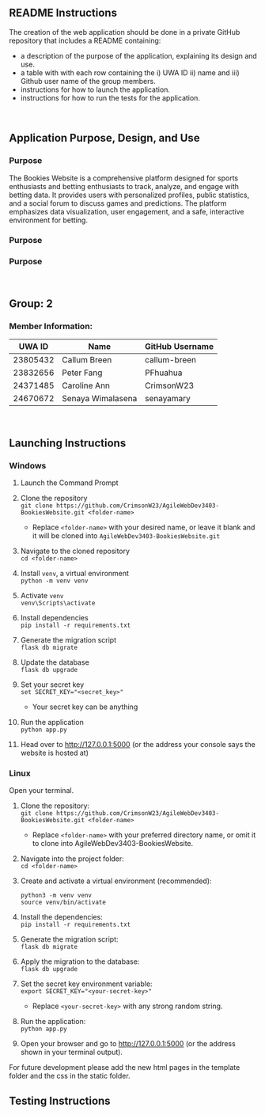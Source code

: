 ## README Instructions
The creation of the web application should be done in a private GitHub repository that includes a README containing:
- a description of the purpose of the application, explaining its design and use.
- a table with with each row containing the i) UWA ID ii) name and iii) Github user name of the group members.
- instructions for how to launch the application.
- instructions for how to run the tests for the application.
<br>

## Application Purpose, Design, and Use

### Purpose
The Bookies Website is a comprehensive platform designed for sports enthusiasts and betting enthusiasts to track, analyze, and engage with betting data. It provides users with personalized profiles, public statistics, and a social forum to discuss games and predictions. The platform emphasizes data visualization, user engagement, and a safe, interactive environment for betting.

### Purpose


### Purpose


 
<br>

## Group: 2
### Member Information:
| UWA ID  | Name             | GitHub Username |
|---------|------------------|-----------------|
|23805432 |Callum Breen      |callum-breen     |
|23832656 |Peter Fang        |PFhuahua         |
|24371485 |Caroline Ann      |CrimsonW23       |
|24670672 |Senaya Wimalasena |senayamary       |
<br>

## Launching Instructions

### Windows
1. Launch the Command Prompt<br>

2. Clone the repository<br>
   `git clone https://github.com/CrimsonW23/AgileWebDev3403-BookiesWebsite.git <folder-name>`<br>
   - Replace `<folder-name>` with your desired name, or leave it blank and it will be cloned into `AgileWebDev3403-BookiesWebsite.git`<br>
   
3. Navigate to the cloned repository<br>
   `cd <folder-name>`<br>
   
4. Install `venv`, a virtual environment<br>
   `python -m venv venv`<br>

5. Activate `venv`<br>
   `venv\Scripts\activate`<br>
  
6. Install dependencies<br>
   `pip install -r requirements.txt`<br>

7. Generate the migration script<br>
   `flask db migrate`<br>

8. Update the database<br>
   `flask db upgrade`<br>

9. Set your secret key<br>
   `set SECRET_KEY="<secret_key>"`<br>
   - Your secret key can be anything<br>
   
10. Run the application<br>
    `python app.py`<br>

11. Head over to http://127.0.0.1:5000 (or the address your console says the website is hosted at)<br>

### Linux
Open your terminal.

1. Clone the repository: <br>
   `git clone https://github.com/CrimsonW23/AgileWebDev3403-BookiesWebsite.git <folder-name>` <br>
   - Replace `<folder-name>` with your preferred directory name, or omit it to clone into AgileWebDev3403-BookiesWebsite.

2. Navigate into the project folder:<br>
   `cd <folder-name>` <br>
   
3. Create and activate a virtual environment (recommended):<br>
   ```
   python3 -m venv venv
   source venv/bin/activate
   ```
   
4. Install the dependencies:<br>
   `pip install -r requirements.txt`<br>
   
5. Generate the migration script:<br>
   `flask db migrate`<br>
   
7. Apply the migration to the database:<br>
   `flask db upgrade` <br>
   
8. Set the secret key environment variable:<br>
   `export SECRET_KEY="<your-secret-key>"`<br>
   - Replace `<your-secret-key>` with any strong random string.<br>

9. Run the application:<br>
   `python app.py`<br>

10. Open your browser and go to http://127.0.0.1:5000 (or the address shown in your terminal output).<br>

For future development please add the new html pages in the template folder and the css in the static folder.
<br>

## Testing Instructions
<br>
